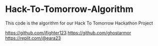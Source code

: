 # Hack-To-Tomorrow-Algorithm

This code is the algorithm for our Hack To Tomorrow Hackathon Project

https://github.com/ifighter123
https://github.com/ghostarmor
https://replit.com/@eara23
